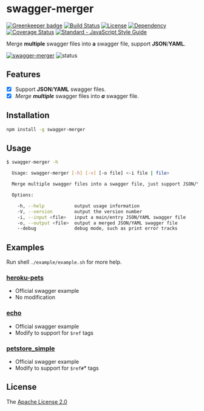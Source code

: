 # swagger-merger

[![Greenkeeper badge](https://badges.greenkeeper.io/WindomZ/swagger-merger.svg)](https://greenkeeper.io/)
[![Build Status](https://travis-ci.org/WindomZ/swagger-merger.svg?branch=master)](https://travis-ci.org/WindomZ/swagger-merger)
[![License](https://img.shields.io/badge/license-Apache-green.svg)](https://www.apache.org/licenses/LICENSE-2.0.html)
[![Dependency](https://david-dm.org/WindomZ/swagger-merger.svg)](https://david-dm.org/WindomZ/swagger-merger)
[![Coverage Status](https://coveralls.io/repos/github/WindomZ/swagger-merger/badge.svg?branch=master)](https://coveralls.io/github/WindomZ/swagger-merger?branch=master)
[![Standard - JavaScript Style Guide](https://img.shields.io/badge/code_style-standard-brightgreen.svg)](https://standardjs.com/)

Merge **multiple** swagger files into **a** swagger file, support **JSON**/**YAML**.

[![swagger-merger](https://img.shields.io/npm/v/swagger-merger.svg)](https://www.npmjs.com/package/swagger-merger)
![status](https://img.shields.io/badge/status-beta-green.svg)

## Features

- [x] Support **JSON**/**YAML** swagger files.
- [x] *Merge* ***multiple*** swagger files into ***a*** swagger file.

## Installation

```bash
npm install -g swagger-merger
```

## Usage

```bash
$ swagger-merger -h

  Usage: swagger-merger [-h] [-v] [-o file] <-i file | file>

  Merge multiple swagger files into a swagger file, just support JSON/YAML.

  Options:

    -h, --help           output usage information
    -V, --version        output the version number
    -i, --input <file>   input a main/entry JSON/YAML swagger file
    -o, --output <file>  output a merged JSON/YAML swagger file
    --debug              debug mode, such as print error tracks
```

## Examples

Run shell `./example/example.sh` for more help.

### [heroku-pets](https://github.com/WindomZ/swagger-merger/tree/master/example/heroku-pets)

- Official swagger example
- No modification

### [echo](https://github.com/WindomZ/swagger-merger/tree/master/example/echo)

- Official swagger example
- Modify to support for `$ref` tags

### [petstore_simple](https://github.com/WindomZ/swagger-merger/tree/master/example/petstore_simple)

- Official swagger example
- Modify to support for `$ref#`* tags

## License

The [Apache License 2.0](https://github.com/WindomZ/swagger-merger/blob/master/LICENSE)
